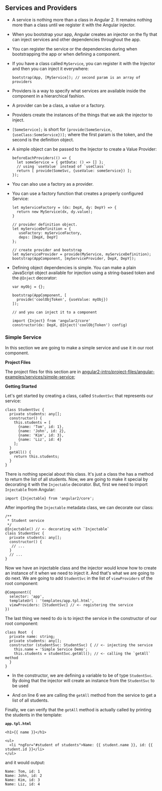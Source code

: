 ## Services and Providers

- A service is nothing more than a class in Angular 2. It remains nothing more than a class until we register it with the Angular injector.
- When you bootstrap your app, Angular creates an injector on the fly that can inject services and other dependencies throughout the app.
- You can register the service or the dependencies during when bootstrapping the app or when defining a component.
- If you have a class called `MyService`, you can register it with the Injector and then you can inject it everywhere:

    ~~~~{.numberLines .java startFrom="1"}
    bootstrap(App, [MyService]); // second param is an array of providers
    ~~~~~~~
- Providers is a way to specify what services are available inside the component in a hierarchical fashion.
- A provider can be a class, a value or a factory.
- Providers create the instances of the things that we ask the injector to inject.
- `[SomeService];` is short for `[provide(SomeService, {useClass:SomeService})];` where the first param is the token, and the second is the definition object.
- A simple object can be passed to the Injector to create a Value Provider:

    ~~~~{.numberLines .java startFrom="1"}
    beforeEachProviders(() => {
      let someService = { getData: () => [] };
      // using `useValue` instead of `useClass`
      return [ provide(SomeSvc, {useValue: someService}) ];
    });
    ~~~~~~~
- You can also use a factory as a provider.
- You can use a factory function that creates a properly configured Service:

    ~~~~{.numberLines .java startFrom="1"}
    let myServiceFactory = (dx: DepX, dy: DepY) => {
      return new MyService(dx, dy.value);
    }

    // provider definition object.
    let myServiceDefinition = {
       useFactory: myServiceFactory,
       deps: [DepX, DepY]
    };

    // create provider and bootstrap
    let myServiceProvider = provide(MyService, myServiceDefinition);
    bootstrap(AppComponent, [myServiceProvider, DepX, DepY]);
    ~~~~~~~

- Defining object dependencies is simple. You can make a plain JavaScript object available for injection using a string-based token and the `@Inject` decorator:

    ~~~~{.numberLines .java startFrom="1"}
    var myObj = {};

    bootstrap(AppComponent, [
      provide('coolObjToken', {useValue: myObj})
    ]);

    // and you can inject it to a component

    import {Inject} from 'angular2/core'
    constructor(dx: DepX, @Inject('coolObjToken') config)
    ~~~~~~~

### Simple Service

In this section we are going to make a simple service and use it in our root component.

**Project Files**

The project files for this section are in [angular2-intro/project-files/angular-examples/services/simple-service](https://github.com/st32lth/angular2-intro/tree/master/project-files/angular-examples/services/simple-service);

**Getting Started**

Let's get started by creating a class, called `StudentSvc` that represents our service:

~~~~{.numberLines .java startFrom="1"}
class StudentSvc {
  private students: any[];
  constructor() {
    this.students = [
      {name: 'Tom', id: 1},
      {name: 'John', id: 2},
      {name: 'Kim', id: 3},
      {name: 'Liz', id: 4}
    ];
  }
  getAll() {
    return this.students;
  }
}
~~~~~~~

There is nothing special about this class. It's just a class the has a method to return the list of all students. Now, we are going to make it special by decorating it with the `Injectable` decorator. But, first we need to import `Injectable` from Angular:

~~~~{.numberLines .java startFrom="1"}
import {Injectable} from 'angular2/core';
~~~~~~~

After importing the `Injectable` metadata class, we can decorate our class:

~~~~{.numberLines .java startFrom="1"}
/**
 * Student service
 */
@Injectable() // <- decorating with `Injectable`
class StudentSvc {
  private students: any[];
  constructor() {
   // ...
  }
  // ...
}
~~~~~~~

Now we have an injectable class and the injector would know how to create an instance of it when we need to inject it. And that's what we are going to do next. We are going to add `StudentSvc` in the list of `viewProviders` of the root component:

~~~~{.numberLines .java startFrom="1"}
@Component({
  selector: 'app',
  templateUrl : 'templates/app.tpl.html',
  viewProviders: [StudentSvc] // <- registering the service
})
~~~~~~~

The last thing we need to do is to inject the service in the constructor of our root component:

~~~~{.numberLines .java startFrom="1"}
class Root  {
  private name: string;
  private students: any[];
  constructor (studentSvc: StudentSvc) { // <- injecting the service
    this.name = 'Simple Service Demo';
    this.students = studentSvc.getAll(); // <- calling the `getAll` method
  }
}
~~~~~~~

- In the constructor, we are defining a variable to be of type `StudentSvc`. By doing that the injector will create an instance from the `StudentSvc` to be used

- And on line 6 we are calling the `getAll` method from the service to get a list of all students.

Finally, we can verify that the `getAll` method is actually called by printing the students in the template:

**`app.tpl.html`**

~~~~{.numberLines .html startFrom="1"}
<h1>{{ name }}</h1>

<ul>
  <li *ngFor="#student of students">Name: {{ student.name }}, id: {{ student.id }}</li>
</ul>
~~~~~~~

and it would output:

~~~~~~~
Name: Tom, id: 1
Name: John, id: 2
Name: Kim, id: 3
Name: Liz, id: 4
~~~~~~~

